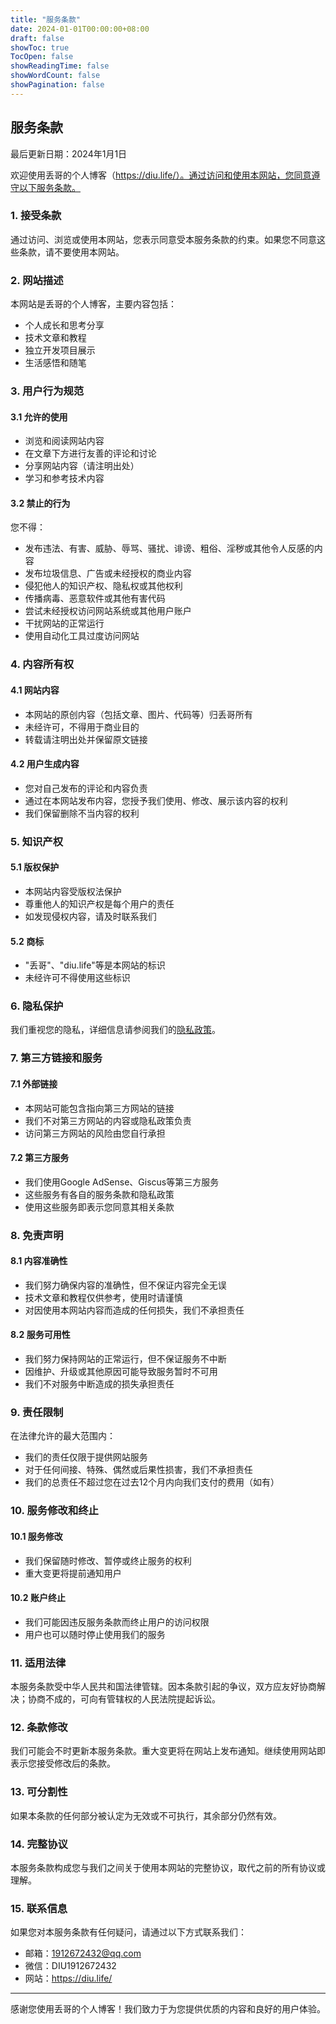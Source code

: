 ```yaml
---
title: "服务条款"
date: 2024-01-01T00:00:00+08:00
draft: false
showToc: true
TocOpen: false
showReadingTime: false
showWordCount: false
showPagination: false
---
```


## 服务条款

最后更新日期：2024年1月1日

欢迎使用丢哥的个人博客（https://diu.life/）。通过访问和使用本网站，您同意遵守以下服务条款。

### 1. 接受条款

通过访问、浏览或使用本网站，您表示同意受本服务条款的约束。如果您不同意这些条款，请不要使用本网站。

### 2. 网站描述

本网站是丢哥的个人博客，主要内容包括：
- 个人成长和思考分享
- 技术文章和教程
- 独立开发项目展示
- 生活感悟和随笔

### 3. 用户行为规范

#### 3.1 允许的使用
- 浏览和阅读网站内容
- 在文章下方进行友善的评论和讨论
- 分享网站内容（请注明出处）
- 学习和参考技术内容

#### 3.2 禁止的行为
您不得：
- 发布违法、有害、威胁、辱骂、骚扰、诽谤、粗俗、淫秽或其他令人反感的内容
- 发布垃圾信息、广告或未经授权的商业内容
- 侵犯他人的知识产权、隐私权或其他权利
- 传播病毒、恶意软件或其他有害代码
- 尝试未经授权访问网站系统或其他用户账户
- 干扰网站的正常运行
- 使用自动化工具过度访问网站

### 4. 内容所有权

#### 4.1 网站内容
- 本网站的原创内容（包括文章、图片、代码等）归丢哥所有
- 未经许可，不得用于商业目的
- 转载请注明出处并保留原文链接

#### 4.2 用户生成内容
- 您对自己发布的评论和内容负责
- 通过在本网站发布内容，您授予我们使用、修改、展示该内容的权利
- 我们保留删除不当内容的权利

### 5. 知识产权

#### 5.1 版权保护
- 本网站内容受版权法保护
- 尊重他人的知识产权是每个用户的责任
- 如发现侵权内容，请及时联系我们

#### 5.2 商标
- "丢哥"、"diu.life"等是本网站的标识
- 未经许可不得使用这些标识

### 6. 隐私保护

我们重视您的隐私，详细信息请参阅我们的[隐私政策](/privacy-policy/)。

### 7. 第三方链接和服务

#### 7.1 外部链接
- 本网站可能包含指向第三方网站的链接
- 我们不对第三方网站的内容或隐私政策负责
- 访问第三方网站的风险由您自行承担

#### 7.2 第三方服务
- 我们使用Google AdSense、Giscus等第三方服务
- 这些服务有各自的服务条款和隐私政策
- 使用这些服务即表示您同意其相关条款

### 8. 免责声明

#### 8.1 内容准确性
- 我们努力确保内容的准确性，但不保证内容完全无误
- 技术文章和教程仅供参考，使用时请谨慎
- 对因使用本网站内容而造成的任何损失，我们不承担责任

#### 8.2 服务可用性
- 我们努力保持网站的正常运行，但不保证服务不中断
- 因维护、升级或其他原因可能导致服务暂时不可用
- 我们不对服务中断造成的损失承担责任

### 9. 责任限制

在法律允许的最大范围内：
- 我们的责任仅限于提供网站服务
- 对于任何间接、特殊、偶然或后果性损害，我们不承担责任
- 我们的总责任不超过您在过去12个月内向我们支付的费用（如有）

### 10. 服务修改和终止

#### 10.1 服务修改
- 我们保留随时修改、暂停或终止服务的权利
- 重大变更将提前通知用户

#### 10.2 账户终止
- 我们可能因违反服务条款而终止用户的访问权限
- 用户也可以随时停止使用我们的服务

### 11. 适用法律

本服务条款受中华人民共和国法律管辖。因本条款引起的争议，双方应友好协商解决；协商不成的，可向有管辖权的人民法院提起诉讼。

### 12. 条款修改

我们可能会不时更新本服务条款。重大变更将在网站上发布通知。继续使用网站即表示您接受修改后的条款。

### 13. 可分割性

如果本条款的任何部分被认定为无效或不可执行，其余部分仍然有效。

### 14. 完整协议

本服务条款构成您与我们之间关于使用本网站的完整协议，取代之前的所有协议或理解。

### 15. 联系信息

如果您对本服务条款有任何疑问，请通过以下方式联系我们：

- 邮箱：1912672432@qq.com
- 微信：DIU1912672432
- 网站：https://diu.life/

---

感谢您使用丢哥的个人博客！我们致力于为您提供优质的内容和良好的用户体验。